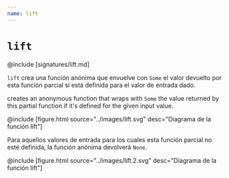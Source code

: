 ```yaml
---
name: lift
---
```


# `lift`

@include [signatures/lift.md]

`lift` crea una función anónima que envuelve con `Some` el valor devuelto por esta función parcial si está definida para el valor de entrada dado.

creates an anonymous function that wraps with `Some` the value returned by this partial function if it's defined for the given input value.

@include [figure.html source="../images/lift.svg" desc="Diagrama de la función lift"]

Para aquellos valores de entrada para los cuales esta función parcial no esté definida, la función anónima devolverá `None`.

@include [figure.html source="../images/lift.2.svg" desc="Diagrama de la función lift"]
